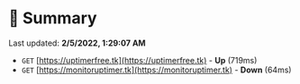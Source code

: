 # 📖 Summary
Last updated: **2/5/2022, 1:29:07 AM**

- `GET` [https://uptimerfree.tk](https://uptimerfree.tk) - **Up** (719ms)
- `GET` [https://monitoruptimer.tk](https://monitoruptimer.tk) - **Down** (64ms)
